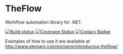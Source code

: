 # TheFlow

Workflow automation library for .NET.

[![Build status](https://ci.appveyor.com/api/projects/status/1ral871auanbw0ts/branch/master?svg=true)](https://ci.appveyor.com/project/ElemarRodriguesSeveroJunior/theflow/branch/master)
[![Coverage Status](https://coveralls.io/repos/github/ElemarJR/TheFlow/badge.svg?branch=master)](https://coveralls.io/github/ElemarJR/TheFlow?branch=master)
[![Codacy Badge](https://api.codacy.com/project/badge/Grade/bfee77dd2d044feaa2ead968e679a799)](https://www.codacy.com/project/ElemarJR/TheFlow/dashboard?utm_source=github.com&amp;utm_medium=referral&amp;utm_content=ElemarJR/TheFlow&amp;utm_campaign=Badge_Grade_Dashboard)

Examples of how to use it are available at http://www.elemarjr.com/en/serie/introducing-theflow/



